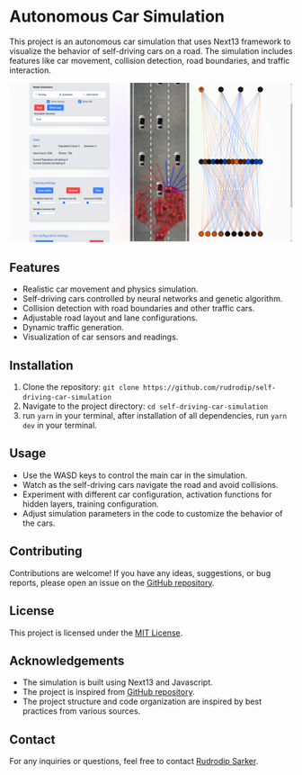# Autonomous Car Simulation

This project is an autonomous car simulation that uses Next13 framework to visualize the behavior of self-driving cars on a road. The simulation includes features like car movement, collision detection, road boundaries, and traffic interaction.

![Simulation Screenshot](https://github.com/rudrodip/self-driving-car-simulation/blob/main/public/screenshot.png)

## Features

- Realistic car movement and physics simulation.
- Self-driving cars controlled by neural networks and genetic algorithm.
- Collision detection with road boundaries and other traffic cars.
- Adjustable road layout and lane configurations.
- Dynamic traffic generation.
- Visualization of car sensors and readings.

## Installation

1. Clone the repository: `git clone https://github.com/rudrodip/self-driving-car-simulation`
2. Navigate to the project directory: `cd self-driving-car-simulation`
3. run `yarn` in your terminal, after installation of all dependencies, run `yarn dev` in your terminal.

## Usage

- Use the WASD keys to control the main car in the simulation.
- Watch as the self-driving cars navigate the road and avoid collisions.
- Experiment with different car configuration, activation functions for hidden layers, training configuration.
- Adjust simulation parameters in the code to customize the behavior of the cars.

## Contributing

Contributions are welcome! If you have any ideas, suggestions, or bug reports, please open an issue on the [GitHub repository](https://github.com/rudrodip/self-driving-car-simulation).

## License

This project is licensed under the [MIT License](LICENSE).

## Acknowledgements

- The simulation is built using Next13 and Javascript.
- The project is inspired from [GitHub repository](https://github.com/gniziemazity/Self-driving-car).
- The project structure and code organization are inspired by best practices from various sources.

## Contact

For any inquiries or questions, feel free to contact [Rudrodip Sarker](mailto:official.rudrodipsarker@gmail.com).

